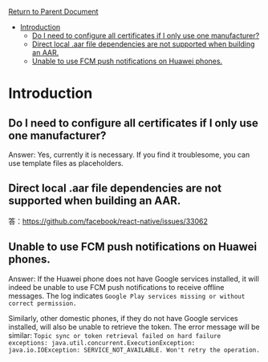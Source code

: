 [Return to Parent Document](./index.en.md)

- [Introduction](#introduction)
  - [Do I need to configure all certificates if I only use one manufacturer?](#do-i-need-to-configure-all-certificates-if-i-only-use-one-manufacturer)
  - [Direct local .aar file dependencies are not supported when building an AAR.](#direct-local-aar-file-dependencies-are-not-supported-when-building-an-aar)
  - [Unable to use FCM push notifications on Huawei phones.](#unable-to-use-fcm-push-notifications-on-huawei-phones)

# Introduction

## Do I need to configure all certificates if I only use one manufacturer?

Answer: Yes, currently it is necessary. If you find it troublesome, you can use template files as placeholders.

## Direct local .aar file dependencies are not supported when building an AAR.

答：https://github.com/facebook/react-native/issues/33062

## Unable to use FCM push notifications on Huawei phones.

Answer: If the Huawei phone does not have Google services installed, it will indeed be unable to use FCM push notifications to receive offline messages. The log indicates `Google Play services missing or without correct permission.`

Similarly, other domestic phones, if they do not have Google services installed, will also be unable to retrieve the token. The error message will be similar: `Topic sync or token retrieval failed on hard failure exceptions: java.util.concurrent.ExecutionException: java.io.IOException: SERVICE_NOT_AVAILABLE. Won't retry the operation.`
